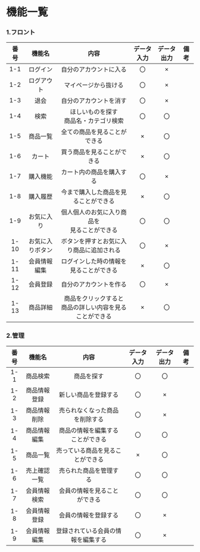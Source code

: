 # 機能一覧

### 1.フロント
|番号|機能名|内容|データ入力|データ出力|備考|
|:---:|:---:|:---:|:---:|:---:|:---:|
|1-1|ログイン|自分のアカウントに入る|〇|×||
|1-2|ログアウト|マイページから抜ける|〇|×||
|1-3|退会|自分のアカウントを消す|〇|×||
|1-4|検索|ほしいものを探す<br>商品名・カテゴリ検索|〇|〇||
|1-5|商品一覧|全ての商品を見ることができる|×|〇||
|1-6|カート|買う商品を見ることができる|×|〇||
|1-7|購入機能|カート内の商品を購入する|〇|×||
|1-8|購入履歴|今まで購入した商品を見ることができる|×|〇||
|1-9|お気に入り|個人個人のお気に入り商品を<br>見ることができる|〇|〇||
|1-10|お気に入りボタン|ボタンを押すとお気に入り商品に追加される|〇|×||
|1-11|会員情報編集|ログインした時の情報を見ることができる|×|〇|
|1-12|会員登録|自分のアカウントを作る|〇|×||
|1-13|商品詳細|商品をクリックすると<br>商品の詳しい内容を見ることができる|×|〇||

### 2.管理
|番号|機能名|内容|データ入力|データ出力|備考|
|:---:|:---:|:---:|:---:|:---:|:---:|
|1-1|商品検索|商品を探す|〇|〇||
|1-2|商品情報登録|新しい商品を登録する|〇|×||
|1-3|商品情報削除|売られなくなった商品を削除する|〇|×||
|1-4|商品情報編集|商品の情報を編集することができる|〇|〇||
|1-5|商品一覧|売っている商品を見ることができる|×|〇||
|1-6|売上確認一覧|売られた商品を管理する|〇|〇||
|1-7|会員情報検索|会員の情報を見ることができる|〇|〇||
|1-8|会員情報登録|会員の情報を登録する|〇|×||
|1-9|会員情報編集|登録されている会員の情報を編集する|〇|×||
